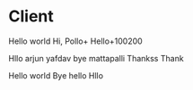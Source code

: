# Client
Hello world
Hi, Pollo+ Hello+100200

Hllo arjun yafdav
bye mattapalli
Thankss
Thank

Hello world
Bye hello
Hllo
